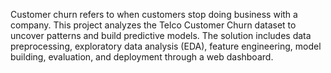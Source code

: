 Customer churn refers to when customers stop doing business with a company. This project analyzes the Telco Customer Churn dataset to uncover patterns and build predictive models. The solution includes data preprocessing, exploratory data analysis (EDA), feature engineering, model building, evaluation, and deployment through a web dashboard.
